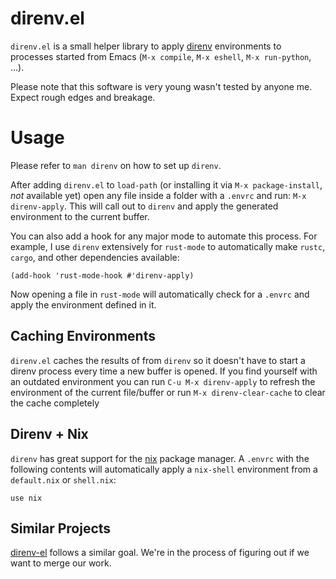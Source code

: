# direnv.el

`direnv.el` is a small helper library to apply
[direnv](https://github.com/direnv/direnv) environments to processes
started from Emacs (`M-x compile`, `M-x eshell`, `M-x run-python`,
...).

Please note that this software is very young wasn't tested by anyone
me. Expect rough edges and breakage.

# Usage

Please refer to `man direnv` on how to set up `direnv`.

After adding `direnv.el` to `load-path` (or installing it via `M-x
package-install`, *not* available yet) open any file inside a folder
with a `.envrc` and run: `M-x direnv-apply`. This will call out to
`direnv` and apply the generated environment to the current buffer.

You can also add a hook for any major mode to automate this process.
For example, I use `direnv` extensively for `rust-mode` to
automatically make `rustc`, `cargo`, and other dependencies available:

    (add-hook 'rust-mode-hook #'direnv-apply)

Now opening a file in `rust-mode` will automatically check for a
`.envrc` and apply the environment defined in it.

## Caching Environments

`direnv.el` caches the results of from `direnv` so it doesn't have to
start a direnv process every time a new buffer is opened. If you find
yourself with an outdated environment you can run `C-u M-x
direnv-apply` to refresh the environment of the current file/buffer or
run `M-x direnv-clear-cache` to clear the cache completely

## Direnv + Nix

`direnv` has great support for the [nix](https://nixos.org/nix/)
package manager. A `.envrc` with the following contents will
automatically apply a `nix-shell` environment from a `default.nix` or
`shell.nix`:

    use nix

## Similar Projects

[direnv-el](https://github.com/jml/direnv-el) follows a similar goal.
We're in the process of figuring out if we want to merge our work.
